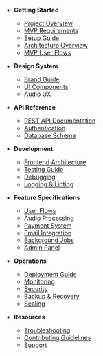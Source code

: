 * **Getting Started**
  * [Project Overview](README.md)
  * [MVP Requirements](MVP_REQUIREMENTS.md)
  * [Setup Guide](SETUP.md)
  * [Architecture Overview](ARCHITECTURE.md)
  * [MVP User Flows](MVP_USER_FLOWS.md)

* **Design System**
  * [Brand Guide](design/BRAND_GUIDE.md)
  * [UI Components](design/UI_COMPONENTS.md)
  * [Audio UX](design/AUDIO_UX.md)

* **API Reference**
  * [REST API Documentation](API.md)
  * [Authentication](specs/AUTHENTICATION.md)
  * [Database Schema](specs/DATABASE_SCHEMA.md)

* **Development**
  * [Frontend Architecture](specs/FRONTEND_ARCHITECTURE.md)
  * [Testing Guide](TESTING.md)
  * [Debugging](DEBUGGING.md)
  * [Logging & Linting](LOGGING_AND_LINTING.md)

* **Feature Specifications**
  * [User Flows](specs/USER_FLOWS.md)
  * [Audio Processing](specs/AUDIO_PROCESSING.md)
  * [Payment System](specs/PAYMENT_SYSTEM.md)
  * [Email Integration](specs/EMAIL_INTEGRATION.md)
  * [Background Jobs](specs/BACKGROUND_JOBS.md)
  * [Admin Panel](specs/ADMIN_PANEL.md)

* **Operations**
  * [Deployment Guide](DEPLOYMENT.md)
  * [Monitoring](ops/MONITORING.md)
  * [Security](ops/SECURITY.md)
  * [Backup & Recovery](ops/BACKUP_RECOVERY.md)
  * [Scaling](ops/SCALING.md)

* **Resources**
  * [Troubleshooting](DEBUGGING.md)
  * [Contributing Guidelines](README.md#contributing)
  * [Support](README.md#support)
